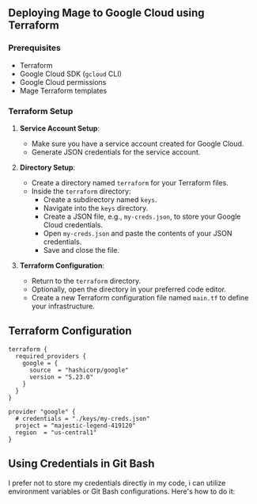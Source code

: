 ## Deploying Mage to Google Cloud using Terraform

### Prerequisites
- Terraform
- Google Cloud SDK (`gcloud` CLI)
- Google Cloud permissions
- Mage Terraform templates

### Terraform Setup

1. **Service Account Setup**:
   - Make sure you have a service account created for Google Cloud.
   - Generate JSON credentials for the service account.

2. **Directory Setup**:
   - Create a directory named `terraform` for your Terraform files.
   - Inside the `terraform` directory:
     - Create a subdirectory named `keys`.
     - Navigate into the `keys` directory.
     - Create a JSON file, e.g., `my-creds.json`, to store your Google Cloud credentials.
     - Open `my-creds.json` and paste the contents of your JSON credentials.
     - Save and close the file.

3. **Terraform Configuration**:
   - Return to the `terraform` directory.
   - Optionally, open the directory in your preferred code editor.
   - Create a new Terraform configuration file named `main.tf` to define your infrastructure.


## Terraform Configuration

```hcl
terraform {
  required_providers {
    google = {
      source  = "hashicorp/google"
      version = "5.23.0"
    }
  }
}

provider "google" {
  # credentials = "./keys/my-creds.json"
  project = "majestic-legend-419120"
  region  = "us-central1"
}

```
## Using Credentials in Git Bash

I prefer not to store my credentials directly in my code, i can utilize environment variables or Git Bash configurations. Here's how to do it:


